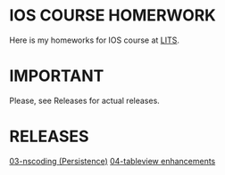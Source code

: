 # IOS COURSE HOMERWORK

Here is my homeworks for IOS course at [LITS](http://lits.com.ua).

# IMPORTANT
Please, see Releases for actual releases. 

# RELEASES

  [03-nscoding (Persistence)](https://github.com/lsem/ios-course-homework/archive/03-nscoding.zip)
  [04-tableview enhancements](https://github.com/lsem/ios-course-homework/archive/04-tableviewenh.zip)

